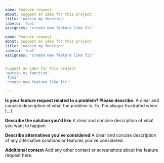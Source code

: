 ```yaml
---
name: Feature request
about: Suggest an idea for this project
title: 'marcin my function'
labels: 'fun1'
assignees: 'create new feature like fit'

name: Feature request
about: Suggest an idea for this project
title: 'marcin my function'
labels: 'fun1'
assignees: 'create new feature like fit'


Suggest an idea for this project
'marcin my function'
'fun1'
'create new feature like fit'

---
```





**Is your feature request related to a problem? Please describe.**
A clear and concise description of what the problem is. Ex. I'm always frustrated when [...]

**Describe the solution you'd like**
A clear and concise description of what you want to happen.

**Describe alternatives you've considered**
A clear and concise description of any alternative solutions or features you've considered.

**Additional context**
Add any other context or screenshots about the feature request here.
